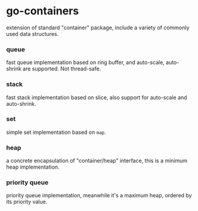 # go-containers
extension of standard "container" package, include a variety of commonly used data structures.

### queue

fast queue implementation based on ring buffer, and auto-scale, auto-shrink
are supported. Not thread-safe.

### stack

fast stack implementation based on slice, also support for auto-scale and 
auto-shrink.

### set

simple set implementation based on `map`.

### heap

a concrete encapsulation of "container/heap" interface, this is a minimum heap
implementation.

### priority queue

priority queue implementation, meanwhile it's a maximum heap, ordered by its priority
value.